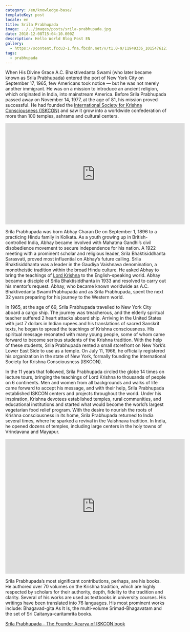 ```yaml
---
category: /en/knowledge-base/
templateKey: post
locale: en
title: Srila Prabhupada
image: ../../images/posts/srila-prabhupada.jpg
date: 2018-12-08T15:04:10.000Z
description: Hello World Blog Post EN
gallery:
  - https://scontent.fccu3-1.fna.fbcdn.net/v/t1.0-9/11949336_10154761213251959_5504385986417777936_n.jpg?_nc_cat=107&_nc_oc=AQlQ2Rffqao4fkPZxCSOWhgMUHpEVfW1nGr29FoZ53g7dGB9SXUevnou8m9RyIEY-SQ&_nc_ht=scontent.fccu3-1.fna&oh=072af444e0a7b2be63090df6993120c1&oe=5E175C63
tags:
  - prabhupada
---
```


When His Divine Grace A.C. Bhaktivedanta Swami (who later became known as Srila Prabhupada) entered the port of New York City on September 17, 1965, few Americans took notice — but he was not merely another immigrant.  He was on a mission to introduce an ancient religion, which originated in India, into mainstream America.  Before Srila Prabhupada passed away on November 14, 1977, at the age of 81, his mission proved successful.  He had founded the [International Society for Krishna Consciousness (ISKCON)](/en/iskcon) and saw it grow into a worldwide confederation of more than 100 temples, ashrams and cultural centers.

<iframe src="https://www.facebook.com/plugins/video.php?href=https%3A%2F%2Fwww.facebook.com%2Fharekrishnathefilm%2Fvideos%2F1316060851848787%2F&show_text=0&width=560&mute=0" width="560" height="315" style="border:none;overflow:hidden" scrolling="no" frameborder="0" allowTransparency="true" allowFullScreen="true"></iframe>

Srila Prabhupada was born Abhay Charan De on September 1, 1896 to a practicing Hindu family in Kolkata.  As a youth growing up in British-controlled India, Abhay became involved with Mahatma Gandhi’s civil disobedience movement to secure independence for his nation. A 1922 meeting with a prominent scholar and religious leader, Srila Bhaktisiddhanta Sarasvati, proved most influential on Abhay’s future calling. Srila Bhaktisiddhanta was a leader in the Gaudiya Vaishnava denomination, a monotheistic tradition within the broad Hindu culture. He asked Abhay to bring the teachings of [Lord Krishna](/en/krishna) to the English-speaking world. Abhay became a disciple of Srila Bhaktisiddhanta in 1933 and resolved to carry out his mentor’s request. Abhay, who became known worldwide as A.C. Bhaktivedanta Swami Prabhupada and as Srila Prabhupada, spent the next 32 years preparing for his journey to the Western world.

In 1965, at the age of 69, Srila Prabhupada travelled to New York City aboard a cargo ship. The journey was treacherous, and the elderly spiritual teacher suffered 2 heart attacks aboard ship. Arriving in the United States with just 7 dollars in Indian rupees and his translations of sacred Sanskrit texts, he began to spread the teachings of Krishna consciousness.  His spiritual message resonated with many young people, some of whom came forward to become serious students of the Krishna tradition. With the help of these students, Srila Prabhupada rented a small storefront on New York’s Lower East Side to use as a temple. On July 11, 1966, he officially registered his organization in the state of New York, formally founding the International Society for Krishna Consciousness (ISKCON).

In the 11 years that followed, Srila Prabhupada circled the globe 14 times on lecture tours, bringing the teachings of Lord Krishna to thousands of people on 6 continents.  Men and women from all backgrounds and walks of life came forward to accept his message, and with their help, Srila Prabhupada established ISKCON centers and projects throughout the world.  Under his inspiration, Krishna devotees established temples, rural communities, and educational institutions and started what would become the world’s largest vegetarian food relief program. With the desire to nourish the roots of Krishna consciousness in its home, Srila Prabhupada returned to India several times, where he sparked a revival in the Vaishnava tradition. In India, he opened dozens of temples, including large centers in the holy towns of Vrindavana and Mayapur.

<iframe src="https://www.facebook.com/plugins/video.php?href=https%3A%2F%2Fwww.facebook.com%2Fmayapur.live%2Fvideos%2F844902382591348%2F&show_text=0&width=560&mute=0" width="560" height="420" style="border:none;overflow:hidden" scrolling="no" frameborder="0" allowTransparency="true" allowFullScreen="true"></iframe>

Srila Prabhupada’s most significant contributions, perhaps, are his books. He authored over 70 volumes on the Krishna tradition, which are highly respected by scholars for their authority, depth, fidelity to the tradition and clarity. Several of his works are used as textbooks in university courses. His writings have been translated into 76 languages. His most prominent works include: Bhagavad-gita As It Is, the multi-volume Srimad-Bhagavatam and the set of Sri Caitanya-caritamrita books.

[Srila Prabhupada - The Founder Acarya of  ISKCON book](/FounderAcharya.pdf)
